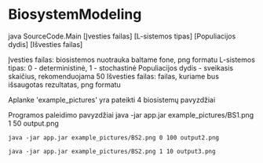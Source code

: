 # BiosystemModeling

java SourceCode.Main [Įvesties failas] [L-sistemos tipas] [Populiacijos dydis] [Išvesties failas]

Įvesties failas: biosistemos nuotrauka baltame fone, png formatu
L-sistemos tipas: 0 - deterministinė, 1 - stochastinė 
Populiacijos dydis - sveikasis skaičius, rekomenduojama 50
Išvesties failas: failas, kuriame bus išsaugotas rezultatas, png formatu

Aplanke 'example_pictures' yra pateikti 4 biosistemų pavyzdžiai

Programos paleidimo pavyzdžiai 
	java -jar app.jar example_pictures/BS1.png 1 50 output.png

	java -jar app.jar example_pictures/BS2.png 0 100 output2.png

	java -jar app.jar example_pictures/BS2.png 1 10 output3.png


